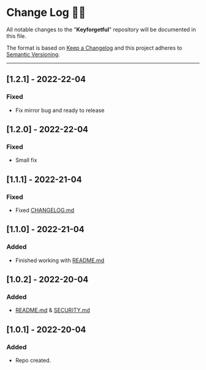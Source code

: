 <!-- markdownlint-disable MD024-->
# **Change Log** 📜📝

All notable changes to the "**Keyforgetful**" repository will be documented in this file.

The format is based on [Keep a Changelog](https://keepachangelog.com/en/1.0.0/) and this project adheres to [Semantic Versioning](https://semver.org/spec/v2.0.0.html).

---

## [**1.2.1**] - 2022-22-04

### Fixed

* Fix mirror bug and ready to release

## [**1.2.0**] - 2022-22-04

### Fixed

* Small fix

## [**1.1.1**] - 2022-21-04

### Fixed

* Fixed [CHANGELOG.md](https://github.com/Kerman1337/Keyforgetful/blob/main/CHANGELOG.md)

## [**1.1.0**] - 2022-21-04

### Added

* Finished working with [README.md](https://github.com/Kerman1337/Keyforgetful/README.md/)

## [**1.0.2**] - 2022-20-04

### Added

* [README.md](https://github.com/Kerman1337/Keyforgetful/blob/main/README.md) & [SECURITY.md](https://github.com/Kerman1337/Keyforgetful/blob/main/SECURITY.md)

## [**1.0.1**] - 2022-20-04

### Added

* Repo created.
